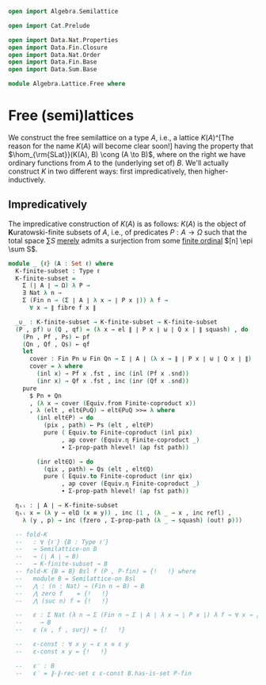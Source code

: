 ```agda
open import Algebra.Semilattice

open import Cat.Prelude

open import Data.Nat.Properties
open import Data.Fin.Closure
open import Data.Nat.Order
open import Data.Fin.Base
open import Data.Sum.Base

module Algebra.Lattice.Free where
```

# Free (semi)lattices

We construct the free semilattice on a type $A$, i.e., a lattice
$K(A)$^[The reason for the name $K(A)$ will become clear soon!] having
the property that $\hom_{\rm{SLat}}(K(A), B) \cong (A \to B)$, where on
the right we have ordinary functions from $A$ to the (underlying set of)
$B$. We'll actually construct $K$ in two different ways: first
impredicatively, then higher-inductively.

## Impredicatively

The impredicative construction of $K(A)$ is as follows: $K(A)$ is the
object of **K**uratowski-finite subsets of $A$, i.e., of predicates $P :
A \to \Omega$ such that the total space $\sum S$ [merely] admits a
surjection from some [finite ordinal] $[n] \epi \sum S$.

[merely]: 1Lab.HIT.Truncation.html
[finite ordinal]: Data.Fin.Base.html

```agda
module _ {ℓ} (A : Set ℓ) where
  K-finite-subset : Type ℓ
  K-finite-subset =
    Σ (∣ A ∣ → Ω) λ P →
    ∃ Nat λ n →
    Σ (Fin n → (Σ ∣ A ∣ λ x → ∣ P x ∣)) λ f →
      ∀ x → ∥ fibre f x ∥

  _∪_ : K-finite-subset → K-finite-subset → K-finite-subset
  (P , pf) ∪ (Q , qf) = (λ x → el ∥ ∣ P x ∣ ⊎ ∣ Q x ∣ ∥ squash) , do
    (Pn , Pf , Ps) ← pf
    (Qn , Qf , Qs) ← qf
    let
      cover : Fin Pn ⊎ Fin Qn → Σ ∣ A ∣ (λ x → ∥ ∣ P x ∣ ⊎ ∣ Q x ∣ ∥)
      cover = λ where
        (inl x) → Pf x .fst , inc (inl (Pf x .snd))
        (inr x) → Qf x .fst , inc (inr (Qf x .snd))
    pure
      $ Pn + Qn
      , (λ x → cover (Equiv.from Finite-coproduct x))
      , λ (elt , elt∈P∪Q) → elt∈P∪Q >>= λ where
        (inl elt∈P) → do
          (pix , path) ← Ps (elt , elt∈P)
          pure ( Equiv.to Finite-coproduct (inl pix)
               , ap cover (Equiv.η Finite-coproduct _)
               ∙ Σ-prop-path hlevel! (ap fst path))

        (inr elt∈Q) → do
          (qix , path) ← Qs (elt , elt∈Q)
          pure ( Equiv.to Finite-coproduct (inr qix)
               , ap cover (Equiv.η Finite-coproduct _)
               ∙ Σ-prop-path hlevel! (ap fst path))

  ηₛₗ : ∣ A ∣ → K-finite-subset
  ηₛₗ x = (λ y → elΩ (x ≡ y)) , inc (1 , (λ _ → x , inc refl) ,
    λ (y , p) → inc (fzero , Σ-prop-path (λ _ → squash) (out! p)))

  -- fold-K
  --   : ∀ {ℓ′} {B : Type ℓ′}
  --   → Semilattice-on B
  --   → (∣ A ∣ → B)
  --   → K-finite-subset → B
  -- fold-K {B = B} Bsl f (P , P-fin) = {!   !} where
  --   module B = Semilattice-on Bsl
  --   ⋀ : (n : Nat) → (Fin n → B) → B
  --   ⋀ zero f    = {!   !}
  --   ⋀ (suc n) f = {!   !}

  --   ε : Σ Nat (λ n → Σ (Fin n → Σ ∣ A ∣ λ x → ∣ P x ∣) λ f → ∀ x → ∥ fibre f x ∥)
  --     → B
  --   ε (x , f , surj) = {!   !}

  --   ε-const : ∀ x y → ε x ≡ ε y
  --   ε-const x y = {!   !}

  --   ε′ : B
  --   ε′ = ∥-∥-rec-set ε ε-const B.has-is-set P-fin
```
